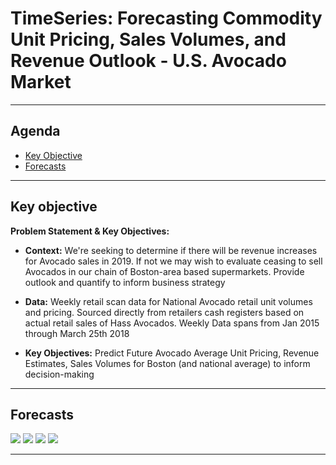 # TimeSeries: Forecasting Commodity Unit Pricing, Sales Volumes, and Revenue Outlook - U.S. Avocado Market

---


## Agenda
- [Key Objective](#Key-Objective)
- [Forecasts](#Forecasts)

---

## Key objective

<B>Problem Statement & Key Objectives:</B><br>
- <B>Context:</B> We're seeking to determine if there will be revenue increases for Avocado sales in 2019. If not we may wish to evaluate ceasing to sell Avocados in our chain of Boston-area based supermarkets. Provide outlook and quantify to inform business strategy

- <B>Data:</B> Weekly retail scan data for National Avocado retail unit volumes and pricing. Sourced directly from retailers cash registers based on actual retail sales of Hass Avocados. Weekly Data spans from Jan 2015 through March 25th 2018

- <B>Key Objectives:</B> Predict Future Avocado Average Unit Pricing, Revenue Estimates, Sales Volumes for Boston (and national average) to inform decision-making

---


## Forecasts

<img src=https://i.imgur.com/NieIaoA.png>



<img src=https://i.imgur.com/vSFQkiN.png>



<img src=https://i.imgur.com/SPhVc02.png>



<img src=https://i.imgur.com/FspsNhw.png>


---
